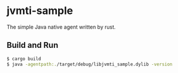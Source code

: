 # jvmti-sample

The simple Java native agent written by rust.

## Build and Run

```sh
$ cargo build
$ java -agentpath:./target/debug/libjvmti_sample.dylib -version
```
